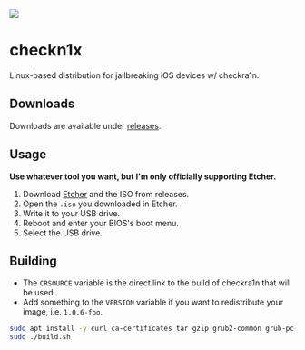 ![](https://github.com/asineth0/checkn1x/blob/master/icon_dark.png?raw=true)

# checkn1x

Linux-based distribution for jailbreaking iOS devices w/ checkra1n.

## Downloads

Downloads are available under [releases](https://github.com/asineth0/checkn1x/releases).

## Usage

**Use whatever tool you want, but I'm only officially supporting Etcher.**

1. Download [Etcher](https://etcher.io) and the ISO from releases.
2. Open the ``.iso`` you downloaded in Etcher.
3. Write it to your USB drive.
4. Reboot and enter your BIOS's boot menu.
5. Select the USB drive.

## Building

* The ``CRSOURCE`` variable is the direct link to the build of checkra1n that will be used.
* Add something to the ``VERSION`` variable if you want to redistribute your image, i.e. ``1.0.6-foo``.

```sh
sudo apt install -y curl ca-certificates tar gzip grub2-common grub-pc-bin grub-efi-amd64-bin xorriso mtools
sudo ./build.sh
```
